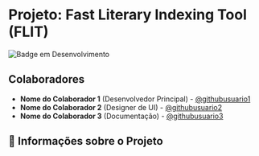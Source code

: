 # Projeto: Fast Literary Indexing Tool (FLIT)

![Badge em Desenvolvimento](http://img.shields.io/static/v1?label=STATUS&message=EM%20DESENVOLVIMENTO&color=GREEN&style=for-the-badge)

## Colaboradores

- **Nome do Colaborador 1** (Desenvolvedor Principal) - [@githubusuario1](https://github.com/githubusuario1)
- **Nome do Colaborador 2** (Designer de UI) - [@githubusuario2](https://github.com/githubusuario2)
- **Nome do Colaborador 3** (Documentação) - [@githubusuario3](https://github.com/githubusuario3)

## &#128681; Informações sobre o Projeto
